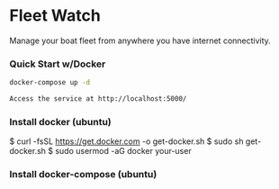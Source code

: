 # Fleet Watch

Manage your boat fleet from anywhere you have internet connectivity.

### Quick Start w/Docker

```bash
docker-compose up -d

Access the service at http://localhost:5000/
```


### Install docker (ubuntu)

$ curl -fsSL https://get.docker.com -o get-docker.sh
$ sudo sh get-docker.sh
$ sudo usermod -aG docker your-user

### Install docker-compose (ubuntu)
